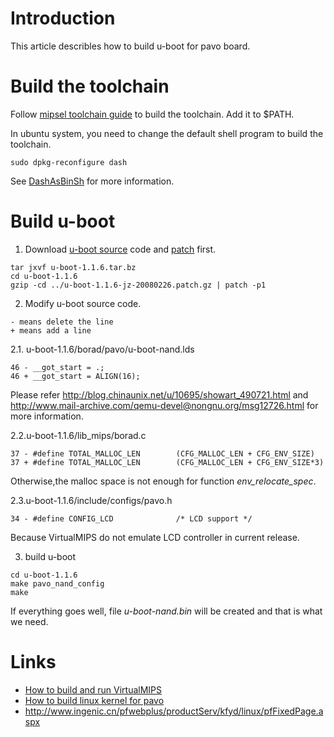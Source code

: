 # Introduction #

This article describles how to build u-boot for pavo board.


# Build the toolchain #

Follow [mipsel toolchain guide](ftp://ftp.ingenic.cn/3sw/01linux/08doc/mips_toolchain_guide.pdf) to build the toolchain. Add it to $PATH.

In ubuntu system, you need to change the default shell program to build the toolchain.
```
sudo dpkg-reconfigure dash
```
See [DashAsBinSh](https://wiki.ubuntu.com/DashAsBinSh) for more information.

# Build u-boot #

1. Download [u-boot source](ftp://ftp.ingenic.cn/3sw/01linux/01loader/u-boot/u-boot-1.1.6.tar.bz2) code and [patch](http://virtualmips.googlecode.com/files/u-boot-1.1.6-jz-20080226.patch.gz) first.

```
tar jxvf u-boot-1.1.6.tar.bz
cd u-boot-1.1.6
gzip -cd ../u-boot-1.1.6-jz-20080226.patch.gz | patch -p1
```

2. Modify u-boot source code.
```
- means delete the line
+ means add a line
```

2.1. u-boot-1.1.6/borad/pavo/u-boot-nand.lds

```
46 - __got_start = .; 
46 + __got_start = ALIGN(16);
```



Please refer http://blog.chinaunix.net/u/10695/showart_490721.html and http://www.mail-archive.com/qemu-devel@nongnu.org/msg12726.html for more information.

2.2.u-boot-1.1.6/lib\_mips/borad.c
```
37 - #define TOTAL_MALLOC_LEN        (CFG_MALLOC_LEN + CFG_ENV_SIZE)
37 + #define TOTAL_MALLOC_LEN        (CFG_MALLOC_LEN + CFG_ENV_SIZE*3)
```

Otherwise,the malloc space is not enough for function _env\_relocate\_spec_.

2.3.u-boot-1.1.6/include/configs/pavo.h
```
34 - #define CONFIG_LCD              /* LCD support */
```
Because VirtualMIPS do not emulate LCD controller in current release.

3. build u-boot
```
cd u-boot-1.1.6
make pavo_nand_config
make
```

If everything goes well, file _u-boot-nand.bin_ will be created and that is what we need.

# Links #
  * [How to build and run VirtualMIPS](UserManual.md)
  * [How to build linux kernel for pavo](linuxkernelForPavo.md)
  * http://www.ingenic.cn/pfwebplus/productServ/kfyd/linux/pfFixedPage.aspx